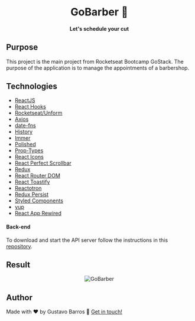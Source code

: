 <h1 align="center">
  GoBarber 💈 
</h1>

<h4 align="center">Let's schedule your cut</h4>


## Purpose
This project is the main project from Rocketseat Bootcamp GoStack. The purpose of the application is to manage the appointments of a barbershop.



## Technologies
-  [ReactJS](https://pt-br.reactjs.org/)
- [React Hooks](https://pt-br.reactjs.org/docs/hooks-intro.html)
- [Rocketseat/Unform](https://github.com/Rocketseat/unform)
- [Axios](https://github.com/axios/axios)
- [date-fns](https://date-fns.org/)
- [History](https://www.npmjs.com/package/history)
- [Immer](https://github.com/immerjs/immer)
- [Polished](https://github.com/styled-components/polished)
- [Prop-Types](https://www.npmjs.com/package/prop-types)
- [React Icons](https://react-icons.netlify.com/#/)
- [React Perfect Scrollbar](https://www.npmjs.com/package/react-perfect-scrollbar)
- [Redux](https://redux.js.org/)
- [React Router DOM](https://reacttraining.com/react-router/web)
- [React Toastify](https://github.com/fkhadra/react-toastify)
- [Reactotron](https://github.com/infinitered/reactotron)
- [Redux Persist](https://github.com/rt2zz/redux-persist)
- [Styled Components](https://www.styled-components.com/)
- [yup](https://github.com/jquense/yup)
- [React App Rewired](https://github.com/timarney/react-app-rewired)

#### Back-end
To download and start the API server follow the instructions in this [repository](https://github.com/GBJesus/gobarber-back-end).

## Result

<p align="center">
<img src="https://imgur.com/NYrcq1d.png" alt="GoBarber">
</p>

## Author

Made with ♥ by Gustavo Barros :wave: [Get in touch!](https://www.linkedin.com/in/gustavo-gbjesus/)
